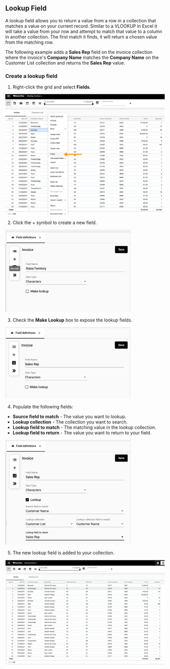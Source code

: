 ## Lookup Field
A lookup field allows you to return a value from a row in a collection that matches a value on your current record. Similar to a VLOOKUP in Excel it will take a value from your row and attempt to match that value to a column in another collection. The first match it finds, it will return a chosen value from the matching row.

The following example adds a **Sales Rep** field on the invoice collection where the invoice's **Company Name** matches the **Company Name** on the Customer List collection and returns the **Sales Rep** value.

### Create a lookup field
1. Right-click the grid and select **Fields**.

<img src="../assets/lookup_01.jpg"  style="width:800px" class="border"></img>

2. Click the + symbol to create a new field.

<img src="../assets/lookup_02.png"  style="width:400px" class="border"></img>

3. Check the **Make Lookup** box to expose the lookup fields.

<img src="../assets/lookup_05.png"  style="width:400px" class="border"></img>

4. Populate the following fields:
- **Source field to match** - The value you want to lookup.
- **Lookup collection** - The collection you want to search.
- **Lookup field to match** - The matching value in the lookup collection.
- **Lookup field to return** - The value you want to return to your field.

<img src="../assets/lookup_03.png"  style="width:400px" class="border"></img>

5. The new lookup field is added to your collection.

<img src="../assets/lookup_04.png"  style="width:800px" class="border"></img>
